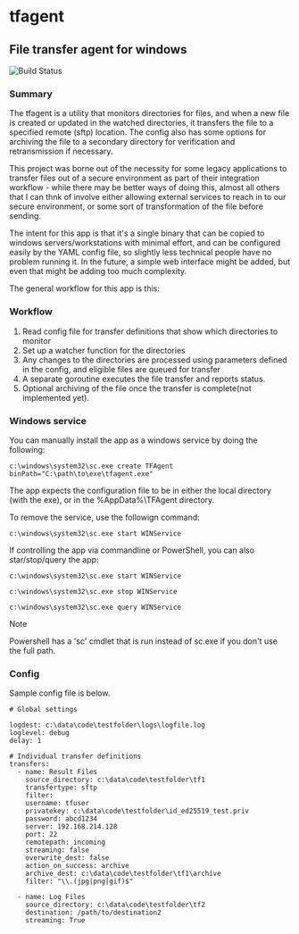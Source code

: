 # tfagent

## File transfer agent for windows

![Build Status](https://github.com/justin-molloy/tfagent/actions/workflows/builder.yaml/badge.svg)

### Summary
The tfagent is a utility that monitors directories for files, and when a new file is created or updated in the watched directories, it transfers the file to a specified remote (sftp) location. The config also has some options for archiving the file to a secondary directory for verification and retransmission if necessary.

This project was borne out of the necessity for some legacy applications to transfer files out of a secure environment as part of their integration workflow - while there may be better ways of doing this, almost all others that I can thnk of involve either allowing external services to reach in to our secure environment, or some sort of transformation of the file before sending.

The intent for this app is that it's a single binary that can be copied to windows servers/workstations with minimal effort, and can be configured easily by the YAML config file, so slightly less technical people have no problem running it. In the future, a simple web interface might be added, but even that might be adding too much complexity.

The general workflow for this app is this:

### Workflow
1. Read config file for transfer definitions that show which directories to monitor
2. Set up a watcher function for the directories
3. Any changes to the directories are processed using parameters defined in the config, and eligible files are queued for transfer
4. A separate goroutine executes the file transfer and reports status.
5. Optional archiving of the file once the transfer is complete(not implemented yet).

### Windows service
You can manually install the app as a windows service by doing the following:

```
c:\windows\system32\sc.exe create TFAgent binPath="C:\path\to\exe\tfagent.exe"
```
The app expects the configuration file to be in either the local directory (with the exe), or in the
%AppData%\TFAgent directory.

To remove the service, use the followign command:
```
c:\windows\system32\sc.exe start WINService
```

If controlling the app via commandline or PowerShell, you can also star/stop/query the app:
```
c:\windows\system32\sc.exe start WINService

c:\windows\system32\sc.exe stop WINService

c:\windows\system32\sc.exe query WINService
```
> [!NOTE]
> Powershell has a 'sc' cmdlet that is run instead of sc.exe if you don't use the full path.

### Config

Sample config file is below.

```
# Global settings

logdest: c:\data\code\testfolder\logs\logfile.log
loglevel: debug
delay: 1

# Individual transfer definitions
transfers:
  - name: Result Files 
    source_directory: c:\data\code\testfolder\tf1
    transfertype: sftp
    filter:
    username: tfuser
    privatekey: c:\data\code\testfolder\id_ed25519_test.priv
    password: abcd1234
    server: 192.168.214.128
    port: 22
    remotepath: incoming
    streaming: false
    overwrite_dest: false
    action_on_success: archive
    archive_dest: c:\data\code\testfolder\tf1\archive
    filter: "\\.(jpg|png|gif)$"

  - name: Log Files
    source_directory: c:\data\code\testfolder\tf2
    destination: /path/to/destination2
    streaming: True
```
